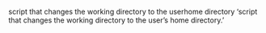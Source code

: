 script that changes the working directory to the userhome directory
‘script that changes the working directory to the user’s home directory.’
